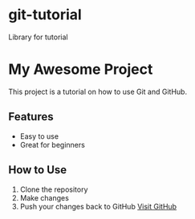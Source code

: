 # git-tutorial
Library for tutorial
# My Awesome Project
This project is a tutorial on how to use Git and GitHub.
## Features
- Easy to use
- Great for beginners
## How to Use
1. Clone the repository
2. Make changes
3. Push your changes back to GitHub
[Visit GitHub](https://github.com)
